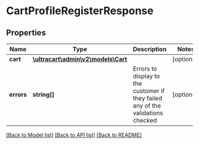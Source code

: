 # CartProfileRegisterResponse

## Properties
Name | Type | Description | Notes
------------ | ------------- | ------------- | -------------
**cart** | [**\ultracart\admin\v2\models\Cart**](Cart.md) |  | [optional] 
**errors** | **string[]** | Errors to display to the customer if they failed any of the validations checked | [optional] 

[[Back to Model list]](../README.md#documentation-for-models) [[Back to API list]](../README.md#documentation-for-api-endpoints) [[Back to README]](../README.md)


